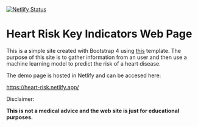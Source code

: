 [![Netlify Status](https://api.netlify.com/api/v1/badges/aa89dcaa-13e8-4c3c-8d4e-547dc975b630/deploy-status)](https://app.netlify.com/sites/heart-risk/deploys)

# Heart Risk Key Indicators Web Page

This is a simple site created with Bootstrap 4 using [this](https://azmind.com/bootstrap-wizard/) template. The purpose of this site is to gather information from an user and then use a machine learning model to predict the risk of a heart disease. 

The demo page is hosted in Netlify and can be accesed here:

https://heart-risk.netlify.app/

Disclaimer:

**This is not a medical advice and the web site is just for educational purposes.**
